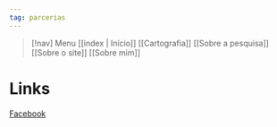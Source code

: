 ```yaml
---
tag: parcerias
---
```

> [!nav]  Menu
> [[index | Início]] [[Cartografia]] [[Sobre a pesquisa]]  [[Sobre o site]] [[Sobre mim]]


# Links 

[Facebook](https://www.facebook.com/projetosementesdaspalafitas/)
